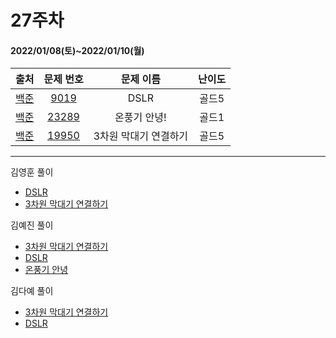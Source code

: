 # 27주차
#### 2022/01/08(토)~2022/01/10(월)

|               출처               |                   문제 번호                    |     문제 이름      | 난이도 |
| :------------------------------: | :--------------------------------------------: | :----------------: | :----: |
| [백준](https://www.acmicpc.net/) | [9019](https://www.acmicpc.net/problem/9019) | DSLR       | 골드5  |
| [백준](https://www.acmicpc.net/) | [23289](https://www.acmicpc.net/problem/23289) | 온풍기 안녕!     | 골드1  |
| [백준](https://www.acmicpc.net/) | [19950](https://www.acmicpc.net/problem/19950) | 3차원 막대기 연결하기| 골드5 |

---


김영훈 풀이
- [DSLR](https://hoonycode.notion.site/DSLR-228c2dc978eb48d1b590af13d5234a09)
- [3차원 막대기 연결하기](https://hoonycode.notion.site/3-4ef55c64c1a04e9a8c22198bc187cdf4)

김예진 풀이
- [3차원 막대기 연결하기](https://yejinny.notion.site/19950-3-38038f7f546648fc9ad3000b12e1d7fb)
- [DSLR](https://yejinny.notion.site/9019-DSLR-a5045cefdbd84a8a8953cc8ca7e8c0c9)
- [온풍기 안녕](https://yejinny.notion.site/23289-9f367bb891ce4f86a96e66edaa366170)

김다예 풀이
- [3차원 막대기 연결하기](https://tropical-couch-e39.notion.site/BOJ-19950-3-c4bca893b0e04a9f839c8b16c8918e40)
- [DSLR](https://tropical-couch-e39.notion.site/BOJ-9019-DSLR-9f1656c4bf1f4c7da1fad048ed48d12e)
